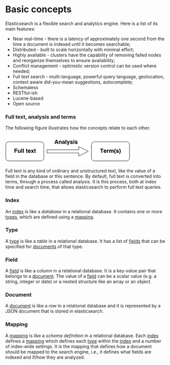 # Basic concepts

Elasticsearch is a flexible search and analytics engine. Here is a list of its main features:
- Near real-time - there is a latency of approximately one second from the time a document is indexed until it becomes searchable;
- Distributed - built to scale horizontally with minimal effort;
- Highly available - clusters have the capability of removing failed nodes and reorganize themselves to ensure availability;
- Conflict management - optimistic version control can be used where needed;
- Full text search - multi-language, powerful query language, geolocation, context aware did-you-mean suggestions, autocomplete;
- Schemaless
- RESTful-ish
- Lucene-based
- Open source

### Full text, analysis and terms

The following figure illustrates how the concepts relate to each other.

![full_text-analysis-terms](images/full_text-analysis-terms.png)

Full text is any kind of ordinary and unstructured text, like the value of a field in the database or this sentence.
By default, full text is converted into terms, through a process called analysis.
It is this process, both at index time and search time, that allows elasticsearch to perform full text queries.

### Index

An [index](#index) is like a *database* in a relational database. It contains one or more [types](#type), which are defined using a [mapping](#mapping).

### Type

A [type](#type) is like a *table* in a relational database. It has a list of [fields](#field) that can be specified for [documents](#document) of that type.

### Field

A [field](#field) is like a *column* in a relational database. It is a key-value pair that belongs to a [document](#document).
The value of a [field](#field) can be a scalar value (e.g. a string, integer or date) or a nested structure like an array or an object.

### Document

A [document](#document) is like a *row* in a relational database and it is represented by a JSON document that is stored in elasticsearch.

### Mapping

A [mapping](#mapping) is like a *schema definition* in a relational database.
Each [index](#index) defines a [mapping](#mapping) which defines each [type](#type) within the [index](#index) and a number of index-wide settings.
It is the mapping that defines how a document should be mapped to the search engine, i.e., it defines what fields are indexed and if/how they are analyzed.

